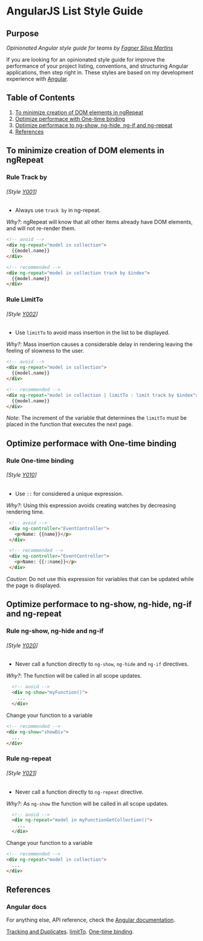 # AngularJS List Style Guide

## Purpose
*Opinionated Angular style guide for teams by [Fagner Silva Martins](https://www.linkedin.com/in/fagner-silva-martins-54780539/)*

If you are looking for an opinionated style guide for improve the performance of your project listing, conventions, and structuring Angular applications, then step right in. These styles are based on my development experience with [Angular](//angularjs.org).

## Table of Contents

  1. [To minimize creation of DOM elements in ngRepeat](#ng-repeat)
  1. [Optimize performace with One-time binding](#one-time)
  1. [Optimize performace to ng-show, ng-hide, ng-if and ng-repeat](#directives)
  1. [References](#reference)

## To minimize creation of DOM elements in ngRepeat

### Rule Track by
###### [Style [Y001](#style-y001)]

  - Always use `track by` in ng-repeat.

  *Why?*: ngRepeat will know that all other items already have DOM elements, and will not re-render them.

  ```html
  <!-- avoid -->
  <div ng-repeat="model in collection">
    {{model.name}}
  </div>
  ```

  ```html
  <!-- recommended -->
  <div ng-repeat="model in collection track by $index">
    {{model.name}}
  </div>
  ```
### Rule LimitTo
###### [Style [Y002](#style-y002)]

  - Use `limitTo` to avoid mass insertion in the list to be displayed. 
  
  *Why?*: Mass insertion causes a considerable delay in rendering leaving the feeling of slowness to the user. 
  
  ```html
  <!-- avoid -->
  <div ng-repeat="model in collection">
    {{model.name}}
  </div>
  ```
  
  ```html
  <!-- recommended -->
  <div ng-repeat="model in collection | limitTo : limit track by $index">
    {{model.name}}
  </div>
  ```
  
  *Note*: The increment of the variable that determines the `limitTo` must be placed in the function that executes the next page.

## Optimize performace with One-time binding

### Rule One-time binding
###### [Style [Y010](#style-y010)]

 - Use `::` for considered a unique expression.
 
 *Why?*: Using this expression avoids creating watches by decreasing rendering time.
 
 ```html
  <!-- avoid -->
  <div ng-controller="EventController">
    <p>Name: {{name}}</p>
  </div>
  ```
 ```html
  <!-- recommended -->
  <div ng-controller="EventController">
    <p>Name: {{::name}}</p>
  </div>
  ```
*Caution*: Do not use this expression for variables that can be updated while the page is displayed.

## Optimize performace to ng-show, ng-hide, ng-if and ng-repeat 

### Rule ng-show, ng-hide and ng-if 
###### [Style [Y020](#style-y020)]

- Never call a function directly to `ng-show`, `ng-hide` and `ng-if` directives.

*Why?*: The function will be called in all scope updates.

```html
  <!-- avoid -->
  <div ng-show="myFunction()">
    ...
  </div>
  ```
  Change your function to a variable
  
  ```html
  <!-- recommended -->
  <div ng-show="showDiv">
    ...
  </div>
  ```
  
### Rule ng-repeat 
###### [Style [Y021](#style-y021)]

- Never call a function directly to `ng-repeat` directive.

*Why?*: As `ng-show` the function will be called in all scope updates.

```html
  <!-- avoid -->
  <div ng-repeat="model in myFunctionGetCollection()">
    ...
  </div>
  ```
  Change your function to a variable
  
  ```html
  <!-- recommended -->
  <div ng-repeat="model in collection">
    ...
  </div>
  ```
  ## References
  ### Angular docs
  For anything else, API reference, check the [Angular documentation](//docs.angularjs.org/api).
  
  [Tracking and Duplicates](https://docs.angularjs.org/api/ng/directive/ngRepeat#tracking-and-duplicates).
  [limitTo](https://docs.angularjs.org/api/ng/filter/limitTo).
  [One-time binding](https://code.angularjs.org/1.3.15/docs/guide/expression#one-time-binding).
  
